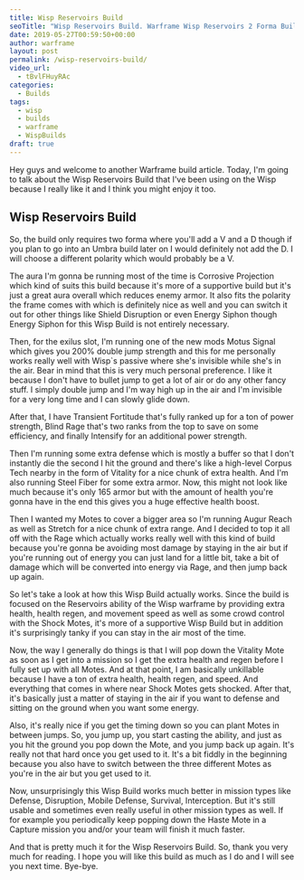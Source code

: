 ```yaml
---
title: Wisp Reservoirs Build
seoTitle: "Wisp Reservoirs Build. Warframe Wisp Reservoirs 2 Forma Build"
date: 2019-05-27T00:59:50+00:00
author: warframe
layout: post
permalink: /wisp-reservoirs-build/
video_url:
  - tBvlFHuyRAc
categories:
  - Builds
tags:
  - wisp
  - builds
  - warframe
  - WispBuilds
draft: true
---
```

Hey guys and welcome to another Warframe build article. Today, I'm going to talk about the Wisp Reservoirs Build that I've been using on the Wisp because I really like it and I think you might enjoy it too. <!--more-->

## Wisp Reservoirs Build
So, the build only requires two forma where you'll add a V and a D though if you plan to go into an Umbra build later on I would definitely not add the D. I will choose a different polarity which would probably be a V. 

The aura I'm gonna be running most of the time is Corrosive Projection which kind of suits this build because it's more of a supportive build but it's just a great aura overall which reduces enemy armor. It also fits the polarity the frame comes with which is definitely nice as well and you can switch it out for other things like Shield Disruption or even Energy Siphon though Energy Siphon for this Wisp Build is not entirely necessary. 

Then, for the exilus slot, I'm running one of the new mods Motus Signal which gives you 200% double jump strength and this for me personally works really well with Wisp`s passive where she's invisible while she's in the air. Bear in mind that this is very much personal preference. I like it because I don't have to bullet jump to get a lot of air or do any other fancy stuff. I simply double jump and I'm way high up in the air and I'm invisible for a very long time and I can slowly glide down. 

After that, I have Transient Fortitude that's fully ranked up for a ton of power strength, Blind Rage that's two ranks from the top to save on some efficiency, and finally Intensify for an additional power strength. 

Then I'm running some extra defense which is mostly a buffer so that I don't instantly die the second I hit the ground and there's like a high-level Corpus Tech nearby in the form of Vitality for a nice chunk of extra health. And I'm also running Steel Fiber for some extra armor. Now, this might not look like much because it's only 165 armor but with the amount of health you're gonna have in the end this gives you a huge effective health boost. 

Then I wanted my Motes to cover a bigger area so I'm running Augur Reach as well as Stretch for a nice chunk of extra range. And I decided to top it all off with the Rage which actually works really well with this kind of build because you're gonna be avoiding most damage by staying in the air but if you're running out of energy you can just land for a little bit, take a bit of damage which will be converted into energy via Rage, and then jump back up again. 

So let's take a look at how this Wisp Build actually works. Since the build is focused on the Reservoirs ability of the Wisp warframe by providing extra health, health regen, and movement speed as well as some crowd control with the Shock Motes, it's more of a supportive Wisp Build but in addition it's surprisingly tanky if you can stay in the air most of the time. 

Now, the way I generally do things is that I will pop down the Vitality Mote as soon as I get into a mission so I get the extra health and regen before I fully set up with all Motes. And at that point, I am basically unkillable because I have a ton of extra health, health regen, and speed. And everything that comes in where near Shock Motes gets shocked. After that, it's basically just a matter of staying in the air if you want to defense and sitting on the ground when you want some energy. 

Also, it's really nice if you get the timing down so you can plant Motes in between jumps. So, you jump up, you start casting the ability, and just as you hit the ground you pop down the Mote, and you jump back up again. It's really not that hard once you get used to it. It's a bit fiddly in the beginning because you also have to switch between the three different Motes as you're in the air but you get used to it. 

Now, unsurprisingly this Wisp Build works much better in mission types like Defense, Disruption, Mobile Defense, Survival, Interception. But it's still usable and sometimes even really useful in other mission types as well. If for example you periodically keep popping down the Haste Mote in a Capture mission you and/or your team will finish it much faster.

And that is pretty much it for the Wisp Reservoirs Build. So, thank you very much for reading. I hope you will like this build as much as I do and I will see you next time. Bye-bye.